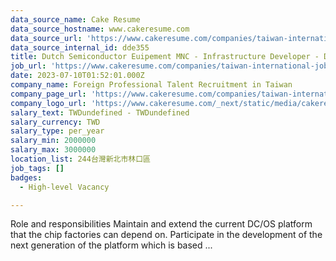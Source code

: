 ```yaml
---
data_source_name: Cake Resume
data_source_hostname: www.cakeresume.com
data_source_url: 'https://www.cakeresume.com/companies/taiwan-international-jobs/jobs'
data_source_internal_id: dde355
title: Dutch Semiconductor Euipement MNC - Infrastructure Developer - DL
job_url: 'https://www.cakeresume.com/companies/taiwan-international-jobs/jobs/dde355'
date: 2023-07-10T01:52:01.000Z
company_name: Foreign Professional Talent Recruitment in Taiwan
company_page_url: 'https://www.cakeresume.com/companies/taiwan-international-jobs'
company_logo_url: 'https://www.cakeresume.com/_next/static/media/cakeresume.e1c03867.svg'
salary_text: TWDundefined - TWDundefined
salary_currency: TWD
salary_type: per_year
salary_min: 2000000
salary_max: 3000000
location_list: 244台灣新北市林口區
job_tags: []
badges:
  - High-level Vacancy

---
```


Role and responsibilities Maintain and extend the current DC/OS platform that the chip factories can depend on. Participate in the development of the next generation of the platform which is based ...